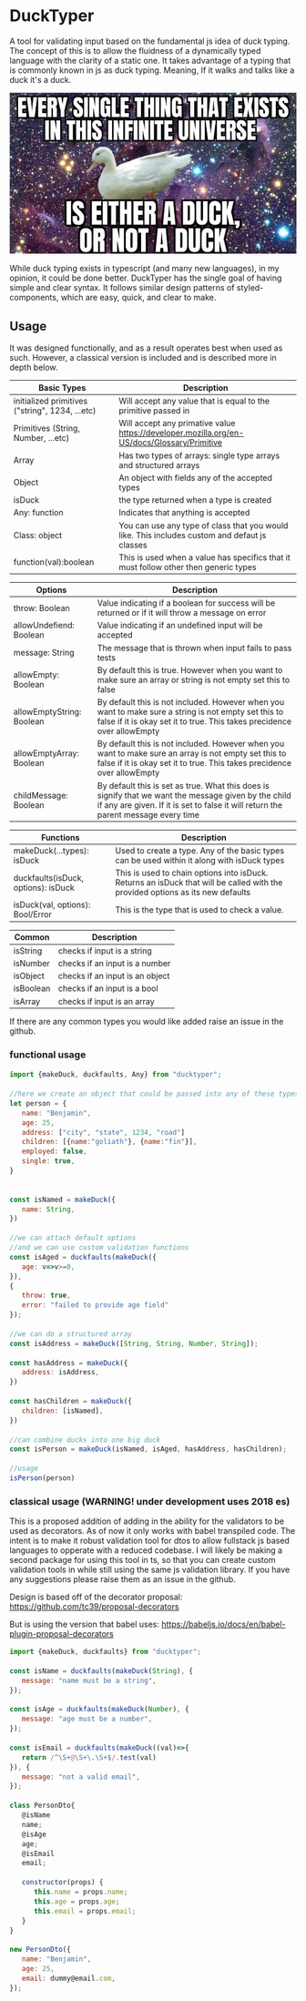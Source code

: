 # DuckTyper
A tool for validating input based on the fundamental js idea of duck typing. The concept of this is to allow the fluidness of a dynamically typed language with the clarity of a static one. It takes advantage of a typing that is commonly known in js as duck typing. Meaning, If it walks and talks like a duck it's a duck.
<br/>

<p align="center">
  <img src="https://github.com/lewibs/ducktyper/blob/main/images/duckornot.jpg?raw=true" alt="duck image"/>
</p>

 
While duck typing exists in typescript (and many new languages), in my opinion, it could be done better. DuckTyper has the single goal of having simple and clear syntax. It follows similar design patterns of styled-components, which are easy, quick, and clear to make.
<br/>
 
## Usage
It was designed functionally, and as a result operates best when used as such. However, a classical version is included and is described more in depth below.
<br/>
 
| Basic Types | Description |
| -------------- | ----------- |
| initialized primitives ("string", 1234, ...etc) | Will accept any value that is equal to the primitive passed in |
| Primitives (String, Number, ...etc) | Will accept any primative value https://developer.mozilla.org/en-US/docs/Glossary/Primitive |
| Array | Has two types of arrays: single type arrays and structured arrays |
| Object | An object with fields any of the accepted types |
| isDuck | the type returned when a type is created |
| Any: function | Indicates that anything is accepted |
| Class: object | You can use any type of class that you would like. This includes custom and defaut js classes |
| function(val):boolean | This is used when a value has specifics that it must follow other then generic types |  

| Options | Description |
| ------- | ----------- |
| throw: Boolean | Value indicating if a boolean for success will be returned or if it will throw a message on error |
| allowUndefiend: Boolean | Value indicating if an undefined input will be accepted |
| message: String | The message that is thrown when input fails to pass tests |
| allowEmpty: Boolean | By default this is true. However when you want to make sure an array or string is not empty set this to false |
| allowEmptyString: Boolean | By default this is not included. However when you want to make sure a string is not empty set this to false if it is okay set it to true. This takes precidence over allowEmpty |
| allowEmptyArray: Boolean | By default this is not included. However when you want to make sure an array is not empty set this to false if it is okay set it to true. This takes precidence over allowEmpty |
| childMessage: Boolean | By default this is set as true. What this does is signify that we want the message given by the child if any are given. If it is set to false it will return the parent message every time |  

| Functions | Description |
| --------- | ----------- |
| makeDuck(...types): isDuck | Used to create a type. Any of the basic types can be used within it along with isDuck types |
| duckfaults(isDuck, options): isDuck | This is used to chain options into isDuck. Returns an isDuck that will be called with the provided options as its new defaults |
| isDuck(val, options): Bool/Error | This is the type that is used to check a value. |  
  
| Common | Description |
| --------- | ----------- |
| isString | checks if input is a string |
| isNumber | checks if an input is a number | 
| isObject | checks if an input is an object |
| isBoolean | checks if an input is a bool |
| isArray | checks if input is an array |

If there are any common types you would like added raise an issue in the github.

### functional usage
 
```javascript
import {makeDuck, duckfaults, Any} from "ducktyper";
 
//here we create an object that could be passed into any of these types
let person = {
   name: "Benjamin",
   age: 25,
   address: ["city", "state", 1234, "road"]
   children: [{name:"goliath"}, {name:"fin"}],
   employed: false,
   single: true,
}
 
 
const isNamed = makeDuck({
   name: String,
})
 
//we can attach default options
//and we can use custom validation functions
const isAged = duckfaults(makeDuck({
   age: v=>v>=0,
}),
{
   throw: true,
   error: "failed to provide age field"
});
 
//we can do a structured array
const isAddress = makeDuck([String, String, Number, String]);
 
const hasAddress = makeDuck({
   address: isAddress,
})
 
const hasChildren = makeDuck({
   children: [isNamed],
})
 
//can combine ducks into one big duck
const isPerson = makeDuck(isNamed, isAged, hasAddress, hasChildren);
 
//usage
isPerson(person)
```

### classical usage (WARNING! under development uses 2018 es)
This is a proposed addition of adding in the ability for the validators to be used as decorators. As of now it only works with babel transpiled code. The intent is to make it robust validation tool for dtos to allow fullstack js based languages to opperate with a reduced codebase. I will likely be making a second package for using this tool in ts, so that you can create custom validation tools in while still using the same js validation library. If you have any suggestions please raise them as an issue in the github.

Design is based off of the decorator proposal:
https://github.com/tc39/proposal-decorators

But is using the version that babel uses:
https://babeljs.io/docs/en/babel-plugin-proposal-decorators

```javascript
import {makeDuck, duckfaults} from "ducktyper";
 
const isName = duckfaults(makeDuck(String), {
   message: "name must be a string",
});

const isAge = duckfaults(makeDuck(Number), {
   message: "age must be a number",
});

const isEmail = duckfaults(makeDuck((val)=>{
   return /^\S+@\S+\.\S+$/.test(val)
}), {
   message: "not a valid email",
});

class PersonDto{
   @isName
   name;
   @isAge
   age;
   @isEmail
   email;

   constructor(props) {
      this.name = props.name;
      this.age = props.age;
      this.email = props.email;
   }
}

new PersonDto({
   name: "Benjamin",
   age: 25,
   email: dummy@email.com,
});
```